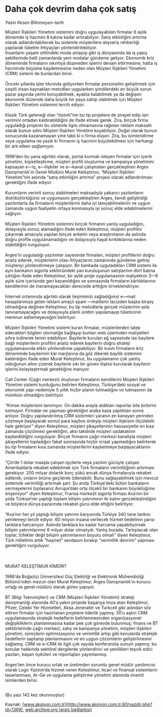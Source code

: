 # Daha çok devrim daha çok satış

*Yasin Kesen Bilinmeyen-tarih*

<div>
 <p>
  <font>
   Müşteri İlişkileri Yönetimi sistemini doğru uygulayabilen firmalar 6 aylık dönemde iş hacmini 8 katına kadar artırabiliyor. Satış etkinliğini artırma olarak adlandırılabilecek bu sistemle müşterilere alışveriş rehberliği yapılarak tüketim ihtiyaçları yönlendirilebiliyor.
   <br/>
   İnsanların yaşam sitilindeki moda anlayışı gibi iş dünyasında da iş yapış şekillerinde belli zamanlarda yeni modalar gündeme geliyor. Ekonomik kriz döneminde firmaların sıkıntıya düşmeden işlerini devam ettirmesine, hatta iş hacminde büyüme kaydetmesine neden olan Müşteri İlişkileri Yönetimi (CRM) sistemi de bunlardan birisi.
   <br/>
   <br/>
   Önceki yıllarda işler tıkırında gidiyorken firmalar personelini geliştirmek için çeşitli insan kaynakları metodları uygularken şimdilerdeki en büyük sorun pazar payında yerini koruyabilmek, ayakta kalabilmek ya da değişen ekonomik düzende daha büyük bir paya sahip olabilmek için Müşteri İlişkileri Yönetimi sistemini tercih ediyor.
   <br/>
   <br/>
   Klasik Türk geleneği olan “özenti”nin bu tip projelere de sirayet edip işin verimini ortadan kaldırabildiğini de ifade etmek gerek. Zira, birçok firma uyguladığı projenin bu sistemle ilgisi olmamasına rağmen reklam maksatlı olarak bunun adını Müşteri İlişkileri Yönetimi koyabiliyor. Doğal olarak bunun sonucunda kazanamayan yine tabii ki o firma oluyor. Zira, bu isimlendirme veya uygulama ne yazık ki firmanın iş hacmini büyütebilmesi için herhangi bir artı etken sağlamıyor.
   <br/>
   <br/>
   1998’den bu yana ağırlıklı olarak, portal kurmak isteyen firmalar için içerik yönetimi, kişiselleştirme, müşteri profili oluşturma ve kampanya yönetimini kapsayan e—iş, e—ilişkiler ve e—kanal çalışmaları gerçekleştiren Arges Danışmanlık’ın Genel Müdürü Murat Keleştimur, “Müşteri İlişkileri Yönetimi”nin aslında “satış etkinliğini artırma” projesi olarak adlandırılması gerektiğini ifade ediyor.
   <br/>
   <br/>
   Kurumların verimli sonuç alabilmeleri maksadıyla yabancı yazılımların distribütörlüğünü ve uygumasını gerçekleştiren Arges, kendi geliştirdiği yazılımlarla da firmaların müşterilerini daha iyi tanıyabilmelerini ve uygun zamanda uygun faaliyetin ortaya konmasıyla iyi sonuç elde edebilmelerini sağlıyor.
   <br/>
   <br/>
   Müşteri İlişkileri Yönetimi sistemini birçok firmanın yanlış uyguladığını, dolayısıyla sonuç alamadığını ifade eden Keleştimur, müşteri profilini çıkarmak amacıyla yapılan birçok anketin veya araştırmanın da aslında doğru profile uygulanamadığını ve dolayısıyla hayal kırıklıklarına neden olabildiğini vurguluyor.
   <br/>
   <br/>
   Arges’in uyguladığı yazılımlar sayesinde firmaları, müşteri profillerini doğru analiz ederek, müşterilerin olası ihtiyaçlarını zamanında gündeme getirip müşteriyi yönlendirmeye çalışıyor.  Bir bankada uyguladıkları CRM sistemi ile aynı bankanın sigorta sektöründeki yan kuruluşunun satışlarının dört katına çıktığını ifade eden Keleştimur, bir aylık proje uygulamasının maliyetinin 3—6 aylık süre içerisinde geri kazanıldığını ve sonrasında firmaların kârlılıklarının kendilerinin de inanamayacakları derecede arttığını örneklendiriyor.
   <br/>
   <br/>
   İnternet ortamında ağırlıklı olarak ileşimimizi sağladığımız e—mail hesaplarımıza gelen reklam amaçlı spam —maillerin tacizden başka birşey olmadığına değinen Keleştimur, bu tip metodlarla gerçek müşterinin asla tanınamayacağını ve dolayısıyla planlı üretim yapılamayıp tüketicinin memnun edilemeyeceğini belirtiyor.
   <br/>
   <br/>
   Müşteri İlişkileri Yönetimi sistemi kuran firmalar, müşterilerden talep edecekleri bilgileri otomatiğe bağlayıp bunları web üzerinden maliyetleri sıfıra indirerek temin edebiliyor. Bayilerle kurulan ağ sayesinde ise bayilere bağlı müşterilerin profilini analiz ederek bayilerin doğru strateji uygulamasında etkin yönlendirme yapabiliyor. Bir kısım firmaların kriz döneminde bayilerinin kâr marjlarına da göz dikerek bayilik sistemini kaldırdığını ifade eden Murat Keleştimur, bu uygulamanın çok yanlış olduğunun altını çizerek bayilerle sıkı bir güven ilişkisi kurularak bayilerin işlerini kolaylaştırmak gerektiğine inanıyor.
   <br/>
   <br/>
   Call Center (Çağrı merkezi) oluşturan firmaların kendilerini Müşteri İlişkileri Yönetimi sistemi kurduğunu belirten Keleştimur, Türkiye’deki sosyal ve ekonomik yapı nedeniyle 5 yıllık hiçbir planın tutmadığını ve tutmasının da mümkün olmadığını belirtiyor.
   <br/>
   <br/>
   “Kimse müşterisini tanımıyor. On dakika arayla aldıkları raporlar bile birbirini tutmuyor. Firmalar ne yapması gerektiğini araba kaza yaptıktan sonra anlıyor. Doğru yapılandırılmış CRM sistemleri yaranın en kanayan yerinden çözmeye başlayarak somut para kaybını önleyip müşteri ilişkisini ölçülebilir hale getiriyor” diyen Keleştimur, müşteri şikayetlerinin hassasiyetle en kısa zamanda çözülmesi gerektiğini, aksi takdirde müşteri sadakatinin kaybedildiğini vurguluyor. Birçok firmanın çağrı merkezi kanalıyla müşteri şikayetlerini topladığını fakat sonrasında hiçbir icraat yapmadığını belirterek bu tip firmaların kısa zamanda müşterilerini kaybetmeye başlayacaklarını ifade ediyor.
   <br/>
   <br/>
   “Çin’de 1 dolar maaşla çalışan işçilerle veya yazılım gücüyle çalışan Amerikalılarla rekabet edebilmek için Türk firmaların verimliliğinin artırması gerekiyor. 200 milyar dolarlık borç yükü ancak dünya firmalarıyla rekabet edilerek, onların önüne geçilerek ödenebilir. Bunu sağlayabilmek için mevcut sistemde verimliliği artırmak şart. Şu anda Türkiye’deki bütün bankaların sermayelerini toplasanız Avrupa’daki orta ölçekli bir bankanın büyüklüğüne erişemiyor” diyen Keleştimur, Fransa merkezli sigorta firması Axa’nın bir yılda Türkiye’nin yaptığı toplam bilişim yatırımının iki katını gerçekleştirdiğini ve böylece dünya pazarında rekabet gücü elde ettiğini belirtiyor.
   <br/>
   <br/>
   “Axa’nın her yıl yaptığı bilişim yatırımı karşısında Türkiye 340 tane tankını yenilemeyi tercih ediyor. 60 milyon insana verilecek hizmet bedelinin yarısı tanklara harcanıyor. Aslında tanklara bu kadar harcama yapabiliyorsak bilişim yatırımlarımız 6 milyar dolar olmalıydı. Yanlış burada. Tartışılacak olan toplar, tüfekler değil bilişim yatırımlarının boyutu olmalı” diyen Keleştimur, Türk milletinin artık “haşmet” sevdasını bırakıp “verimlilik devrimi” yapması gerektiğini vurguluyor.
   <br/>
   <br/>
   <br/>
   <br/>
   MURAT KELEŞTİMUR KİMDİR?
   <br/>
   <br/>
   1986’da Boğaziçi Üniversitesi Güç Elektriği ve Elektronik Mühendisliği Bölümü’nden mezun olan Murat Keleştimur, Arges Danışmanlık’ın kurucu ortağı ve genel müdürü olarak görev yapıyor.
   <br/>
   <br/>
   BT (Bilgi Teknolojileri) ve CRM (Müşteri İlişkileri Yönetimi) strateji danışmanlığı alanında 40’a yakın projede başarıya imza atan Keleştimur, Pfizer, Çelebi Yer Hizmetleri, Aksa Jeneratör ve Turkcell gibi adından söz ettiren firmalar için hazırlanan projelere liderlik yapmış. 30’u aşkın CRM uygulamasında stratejik hedeflerin belirlenmesinden organizasyonel değişikliklerin planlanmasına kadar pek çok görevde bulunmuş; finans ve BT sektörlerinde çağrı merkezi, satış ve kampanya yönetimi, müşteri ilişkileri yönetimi, süreçlerin optimizasyonu ve verimlilik artışı gibi konularda stratejik hedeflerin saptanıp planlanmasını ve en uygun çözümlerin geliştirilmesini sağlamış. CRM ve e–CRM ile ilgili çok sayıda konferansta sunum yapmış; bu konular hakkında sektörel dergilerde yönlendirici ve yenilikleri teşvik edici yazıları, başarı öyküleri ve röportajları yayımlanmış.
   <br/>
   <br/>
   Arges’ten önce kurucu ortak ve üretimden sorumlu genel müdür yardımcısı olarak Logo Yazılım’da hizmet veren Keleştimur, ticari ve finansal sistemlerin tasarlanması, Ar–Ge ve uygulama geliştirme yönetimi alanında önemli isimlerden birisi.
   <br/>
   <br/>
  </font>
 </p>
 <p>
  <font>
   (Bu yazı 142 kez okunmuştur)
  </font>
 </p>
</div>


Kaynak: [www.aksiyon.com.tr](http://www.aksiyon.com.tr:80/yazdir.php?id=1369), [web.archive.org (arşiv bağlantısı)](http://web.archive.org/web/20050222151236/http://www.aksiyon.com.tr:80/yazdir.php?id=1369)
